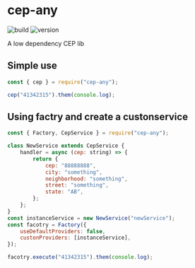 # cep-any

![build](https://github.com/victorfernandesraton/cep-any/actions/workflows/node.js.yml/badge.svg?branch=main)
![version](https://img.shields.io/npm/v/cep-any)

A low dependency CEP lib

## Simple use

```js
const { cep } = require("cep-any");

cep("41342315").them(console.log);
```

## Using factry and create a custonservice

```js
const { Factory, CepService } = require("cep-any");

class NewService extends CepService {
	handler = async (cep: string) => {
		return {
			cep: "88888888",
			city: "something",
			neighborhood: "something",
			street: "something",
			state: "AB",
		};
	};
}
const instanceService = new NewService("newService");
const facotry = Factory({
	useDefaultProviders: false,
	custonProviders: [instanceService],
});

facotry.execute("41342315").them(console.log);
```
